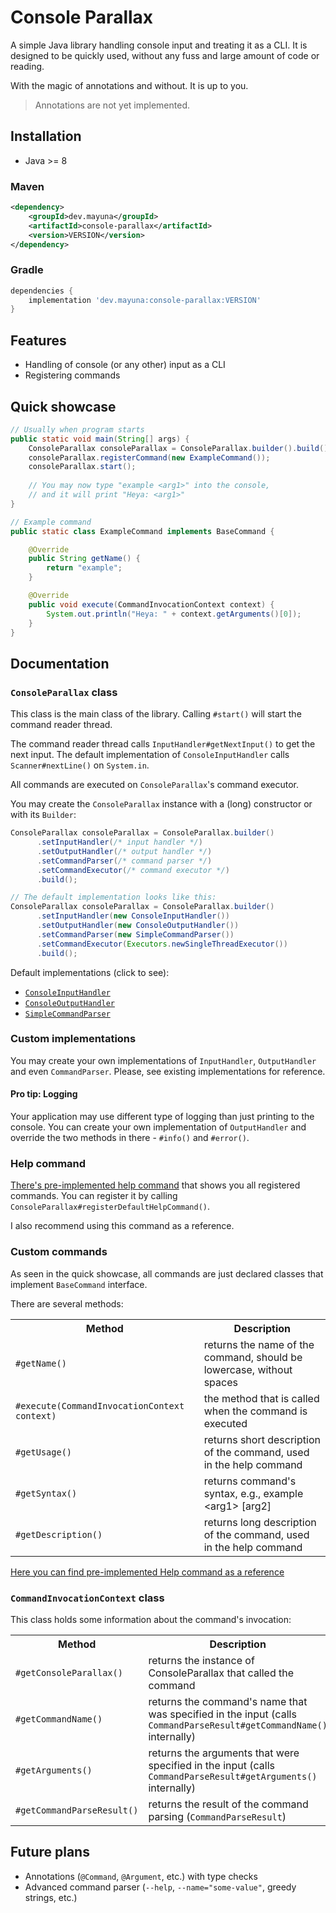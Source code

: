 # Console Parallax

A simple Java library handling console input and treating it as a CLI.
It is designed to be quickly used, without any fuss and large amount of code or reading.

With the magic of annotations and without. It is up to you.

> Annotations are not yet implemented.

## Installation
- Java >= 8

<include from="Maven-Versions.md" element-id="console_parallax_version"/>

### Maven

```xml
<dependency>
    <groupId>dev.mayuna</groupId>
    <artifactId>console-parallax</artifactId>
    <version>VERSION</version>
</dependency>
```

### Gradle

```groovy
dependencies {
    implementation 'dev.mayuna:console-parallax:VERSION'
}
```

## Features
- Handling of console (or any other) input as a CLI
- Registering commands

## Quick showcase

```java
// Usually when program starts
public static void main(String[] args) {
    ConsoleParallax consoleParallax = ConsoleParallax.builder().build();
    consoleParallax.registerCommand(new ExampleCommand());
    consoleParallax.start();
    
    // You may now type "example <arg1>" into the console,
    // and it will print "Heya: <arg1>"
}

// Example command
public static class ExampleCommand implements BaseCommand {

    @Override
    public String getName() {
        return "example";
    }

    @Override
    public void execute(CommandInvocationContext context) {
        System.out.println("Heya: " + context.getArguments()[0]);
    }
}
```

## Documentation

### `ConsoleParallax` class

This class is the main class of the library. Calling `#start()` will start the command reader thread.

The command reader thread calls `InputHandler#getNextInput()` to get the next input. The default implementation
of `ConsoleInputHandler` calls `Scanner#nextLine()` on `System.in`.

All commands are executed on `ConsoleParallax`'s command executor.

You may create the `ConsoleParallax` instance with a (long) constructor or with its `Builder`:

  ```java
ConsoleParallax consoleParallax = ConsoleParallax.builder()
        .setInputHandler(/* input handler */)
        .setOutputHandler(/* output handler */)
        .setCommandParser(/* command parser */)
        .setCommandExecutor(/* command executor */)
        .build();

// The default implementation looks like this:
ConsoleParallax consoleParallax = ConsoleParallax.builder()
        .setInputHandler(new ConsoleInputHandler())
        .setOutputHandler(new ConsoleOutputHandler())
        .setCommandParser(new SimpleCommandParser())
        .setCommandExecutor(Executors.newSingleThreadExecutor())
        .build();
```

Default implementations (click to see):

- [`ConsoleInputHandler`](https://github.com/lilmayu/console-parallax/blob/main/src/main/java/dev/mayuna/consoleparallax/impl/ConsoleInputHandler.java)
- [`ConsoleOutputHandler`](https://github.com/lilmayu/console-parallax/blob/main/src/main/java/dev/mayuna/consoleparallax/impl/ConsoleOutputHandler.java)
- [`SimpleCommandParser`](https://github.com/lilmayu/console-parallax/blob/main/src/main/java/dev/mayuna/consoleparallax/impl/SimpleCommandParser.java)

### Custom implementations

You may create your own implementations of `InputHandler`, `OutputHandler` and even `CommandParser`.
Please, see existing implementations for reference.

#### Pro tip: Logging

Your application may use different type of logging than just printing to the console. You can create your own
implementation of `OutputHandler` and override the two methods in there - `#info()` and `#error()`.

### Help command

[There's pre-implemented help command](https://github.com/lilmayu/console-parallax/blob/main/src/main/java/dev/mayuna/consoleparallax/commands/HelpCommand.java)
that
shows you all registered commands. You can register it by calling `ConsoleParallax#registerDefaultHelpCommand()`.

I also recommend using this command as a reference.

### Custom commands

As seen in the quick showcase, all commands are just declared classes that implement `BaseCommand` interface.

There are several methods:

<table>
    <tr>
        <th>Method</th>
        <th>Description</th>
    </tr>
    <tr>
        <td><code>#getName()</code></td>
        <td>returns the name of the command, should be lowercase, without spaces</td>
    </tr>
    <tr>
        <td><code>#execute(CommandInvocationContext context)</code></td>
        <td>the method that is called when the command is executed</td>
    </tr>
    <tr>
        <td><code>#getUsage()</code></td>
        <td>returns short description of the command, used in the help command</td>
    </tr>
    <tr>
        <td><code>#getSyntax()</code></td>
        <td>returns command's syntax, e.g., example &lt;arg1&gt; [arg2]</td>
    </tr>
    <tr>
        <td><code>#getDescription()</code></td>
        <td>returns long description of the command, used in the help command</td>
    </tr>
</table>

[Here you can find pre-implemented Help command as a reference](https://github.com/lilmayu/console-parallax/blob/main/src/main/java/dev/mayuna/consoleparallax/commands/HelpCommand.java)

### `CommandInvocationContext` class

This class holds some information about the command's invocation:

<table>
    <tr>
        <th>Method</th>
        <th>Description</th>
    </tr>
    <tr>
        <td><code>#getConsoleParallax()</code></td>
        <td>returns the instance of ConsoleParallax that called the command</td>
    </tr>
    <tr>
        <td><code>#getCommandName()</code></td>
        <td>returns the command's name that was specified in the input (calls
            <code>CommandParseResult#getCommandName()</code> internally)</td>
    </tr>
    <tr>
        <td><code>#getArguments()</code></td>
        <td>returns the arguments that were specified in the input (calls
            <code>CommandParseResult#getArguments()</code> internally)</td>
    </tr>
    <tr>
        <td><code>#getCommandParseResult()</code></td>
        <td>returns the result of the command parsing (<code>CommandParseResult</code>)</td>
    </tr>
</table>

## Future plans

- Annotations (`@Command`, `@Argument`, etc.) with type checks
- Advanced command parser (`--help`, `--name="some-value"`, greedy strings, etc.)